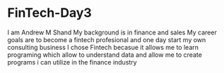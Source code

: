 # FinTech-Day3
I am Andrew M Shand
My background is in finance and sales
My career goals are to become a fintech profesional and one day start my own consulting business
I chose Fintech becasue it allows me to learn programing which allow to understand data and allow me to create programs i can utilize in the finance industry